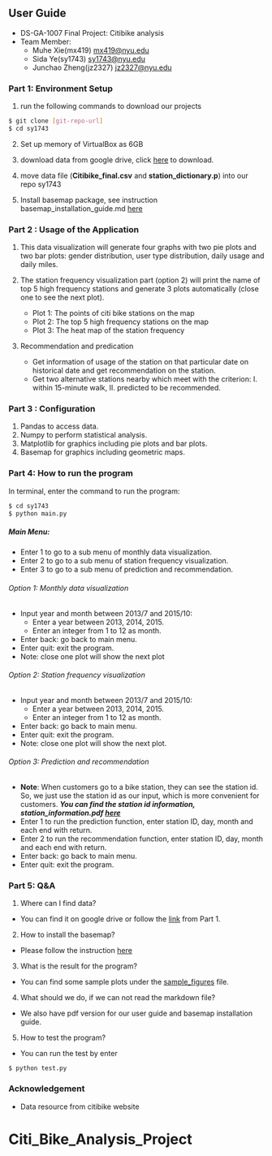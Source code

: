 ## User Guide
- DS-GA-1007  Final Project: Citibike analysis
- Team Member:
  - Muhe Xie(mx419) mx419@nyu.edu
  - Sida Ye(sy1743) sy1743@nyu.edu
  - Junchao Zheng(jz2327) jz2327@nyu.edu

### Part 1: Environment Setup
1. run the following commands to download our projects
``` sh
$ git clone [git-repo-url]
$ cd sy1743
```

2. Set up memory of VirtualBox as 6GB

3. download data from google drive, click [here](https://drive.google.com/drive/u/2/folders/0B1ADHcCkWGbad2prZDFxdnBLN3M)
to download.

4. move data file (**Citibike_final.csv** and **station_dictionary.p**) into our repo sy1743

5. Install basemap package, see instruction basemap_installation_guide.md [here](basemap_installation_guide.md)


### Part 2 : Usage of the Application

1. This data visualization will generate four graphs with two pie plots and two bar plots: gender distribution, user type distribution, daily usage and daily miles.

2. The station frequency visualization part (option 2) will print the name of  top 5 high frequency stations and generate 3 plots automatically (close one to see the next plot).

    * Plot 1: The points of citi bike stations on the map
    * Plot 2: The top 5 high frequency stations on the map
    * Plot 3: The heat map of the station frequency

3. Recommendation and predication
    * Get information of usage of the station on that particular date on historical date and get recommendation on the station.
    * Get two alternative stations nearby which meet with the criterion: I. within 15-minute walk, II. predicted to be recommended.

### Part 3 : Configuration

1. Pandas to access data.
2. Numpy to perform statistical analysis.
3. Matplotlib for graphics including pie plots and bar plots.
4. Basemap for graphics including geometric maps.

### Part 4: How to run the program

In terminal, enter the command to run the program:

``` sh
$ cd sy1743
$ python main.py
```

##### Main Menu:

- Enter 1 to go to a sub menu of monthly data visualization.
- Enter 2 to go to a sub menu of station frequency visualization.
- Enter 3 to go to a sub menu of prediction and recommendation.


###### Option 1: Monthly data visualization
- Input year and month between 2013/7 and 2015/10:
  - Enter a year between 2013, 2014, 2015.
  - Enter an integer from 1 to 12 as month.
- Enter back: go back to main menu.
- Enter quit: exit the program.
- Note: close one plot will show the next plot

###### Option 2: Station frequency visualization
- Input year and month between 2013/7 and 2015/10:
  - Enter a year between 2013, 2014, 2015.
  - Enter an integer from 1 to 12 as month.
- Enter back: go back to main menu.
- Enter quit: exit the program.
- Note: close one plot will show the next plot.

###### Option 3: Prediction and recommendation

- **Note**: When customers go to a bike station, they can see the station id. So, we just use the station id as our input, which is more convenient for customers.
***You can find the station id information, station_information.pdf [here](https://drive.google.com/drive/u/2/folders/0B1ADHcCkWGbad2prZDFxdnBLN3M)***
- Enter 1 to run the prediction function, enter station ID, day, month and each end with return.
- Enter 2 to run the recommendation function, enter station ID, day, month and each end with return.
- Enter back: go back to main menu.
- Enter quit: exit the program.

### Part 5: Q&A
1. Where can I find data?
  - You can find it on google drive or follow the [link](https://drive.google.com/drive/u/2/folders/0B1ADHcCkWGbad2prZDFxdnBLN3M) from Part 1.

2. How to install the basemap?
  - Please follow the instruction [here](basemap_installation_guide.md)

3. What is the result for the program?
  - You can find some sample plots under the [sample_figures](sample_figures/) file.

4. What should we do, if we can not read the markdown file? 
  - We also have pdf version for our user guide and basemap installation guide.

5. How to test the program?
  - You can run the test by enter
```
$ python test.py
```


### Acknowledgement
- Data resource from citibike website
# Citi_Bike_Analysis_Project
